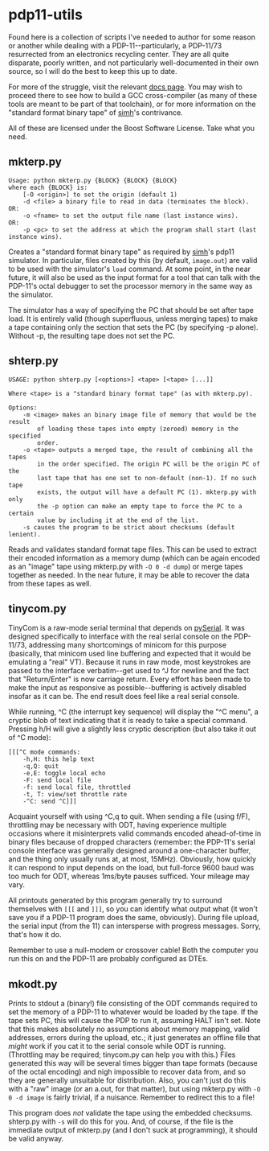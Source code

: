 # pdp11-utils

Found here is a collection of scripts I've needed to author for some reason or another while dealing with a PDP-11--particularly, a PDP-11/73 resurrected from an electronics recycling center. They are all quite disparate, poorly written, and not particularly well-documented in their own source, so I will do the best to keep this up to date.

For more of the struggle, visit the relevant [docs page](http://docs.cslabs.clarkson.edu/wiki/Developing_for_a_PDP-11). You may wish to proceed there to see how to build a GCC cross-compiler (as many of these tools are meant to be part of that toolchain), or for more information on the "standard format binary tape" of [simh](https://github.com/simh/simh/)'s contrivance.

All of these are licensed under the Boost Software License. Take what you need.

## mkterp.py

```
Usage: python mkterp.py {BLOCK} {BLOCK} {BLOCK}
where each {BLOCK} is:
	[-O <origin>] to set the origin (default 1)
	-d <file> a binary file to read in data (terminates the block).
OR:
	-o <fname> to set the output file name (last instance wins).
OR:
	-p <pc> to set the address at which the program shall start (last instance wins).
```

Creates a "standard format binary tape" as required by [simh](https://github.com/simh/simh/)'s pdp11 simulator. In particular, files created by this (by default, `image.out`) are valid to be used with the simulator's `load` command. At some point, in the near future, it will also be used as the input format for a tool that can talk with the PDP-11's octal debugger to set the processor memory in the same way as the simulator.

The simulator has a way of specifying the PC that should be set after tape load. It is entirely valid (though superfluous, unless merging tapes) to make a tape containing only the section that sets the PC (by specifying -p alone). Without -p, the resulting tape does not set the PC.

## shterp.py

```
USAGE: python shterp.py [<options>] <tape> [<tape> [...]]

Where <tape> is a "standard binary format tape" (as with mkterp.py).

Options:
    -m <image> makes an binary image file of memory that would be the result
        of loading these tapes into empty (zeroed) memory in the specified
        order.
    -o <tape> outputs a merged tape, the result of combining all the tapes
        in the order specified. The origin PC will be the origin PC of the
        last tape that has one set to non-default (non-1). If no such tape
        exists, the output will have a default PC (1). mkterp.py with only
        the -p option can make an empty tape to force the PC to a certain
        value by including it at the end of the list.
    -s causes the program to be strict about checksums (default lenient).
```

Reads and validates standard format tape files. This can be used to extract their encoded information as a memory dump (which can be again encoded as an "image" tape using mkterp.py with `-O 0 -d dump`) or merge tapes together as needed. In the near future, it may be able to recover the data from these tapes as well.

## tinycom.py

TinyCom is a raw-mode serial terminal that depends on [pySerial](http://pyserial.sourceforge.net/). It was designed specifically to interface with the real serial console on the PDP-11/73, addressing many shortcomings of minicom for this purpose (basically, that minicom used line buffering and expected that it would be emulating a "real" VT). Because it runs in raw mode, most keystrokes are passed to the interface verbatim--get used to ^J for newline and the fact that "Return/Enter" is now carriage return. Every effort has been made to make the input as responsive as possible--buffering is actively disabled insofar as it can be. The end result does feel like a real serial console.

While running, ^C (the interrupt key sequence) will display the "^C menu", a cryptic blob of text indicating that it is ready to take a special command. Pressing h/H will give a slightly less cryptic description (but also take it out of ^C mode):

```
[[[^C mode commands:
    -h,H: this help text
    -q,Q: quit
    -e,E: toggle local echo
    -F: send local file
    -f: send local file, throttled
    -t, T: view/set throttle rate
    -^C: send ^C]]]
```

Acquaint yourself with using ^C,q to quit. When sending a file (using f/F), throttling may be necessary with ODT, having experience multiple occasions where it misinterprets valid commands encoded ahead-of-time in binary files because of dropped characters (remember: the PDP-11's serial console interface was generally designed around a one-character buffer, and the thing only usually runs at, at most, 15MHz). Obviously, how quickly it can respond to input depends on the load, but full-force 9600 baud was too much for ODT, whereas 1ms/byte pauses sufficed. Your mileage may vary.

All printouts generated by this program generally try to surround themselves with `[[[` and `]]]`, so you can identify what output what (it won't save you if a PDP-11 program does the same, obviously). During file upload, the serial input (from the 11) can intersperse with progress messages. Sorry, that's how it do.

Remember to use a null-modem or crossover cable! Both the computer you run this on and the PDP-11 are probably configured as DTEs.

## mkodt.py

Prints to stdout a (binary!) file consisting of the ODT commands required to set the memory of a PDP-11 to whatever would be loaded by the tape. If the tape sets PC, this will cause the PDP to run it, assuming HALT isn't set. Note that this makes absolutely no assumptions about memory mapping, valid addresses, errors during the upload, etc.; it just generates an offline file that *might* work if you cat it to the serial console while ODT is running. (Throttling may be required; tinycom.py can help you with this.) Files generated this way will be several times bigger than tape formats (because of the octal encoding) and nigh impossible to recover data from, and so they are generally unsuitable for distribution. Also, you can't just do this with a "raw" image (or an a.out, for that matter), but using mkterp.py with `-O 0 -d image` is fairly trivial, if a nuisance. Remember to redirect this to a file!

This program does *not* validate the tape using the embedded checksums. shterp.py with `-s` will do this for you. And, of course, if the file is the immediate output of mkterp.py (and I don't suck at programming), it should be valid anyway.
